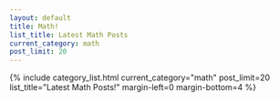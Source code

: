 ```yaml
---
layout: default
title: Math!
list_title: Latest Math Posts
current_category: math
post_limit: 20
---
```


 {% include category_list.html current_category="math" post_limit=20 list_title="Latest Math Posts!" margin-left=0 margin-bottom=4 %}